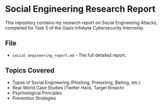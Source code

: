 # Social Engineering Research Report

This repository contains my research report on Social Engineering Attacks, completed for Task 5 of the Oasis Infobyte Cybersecurity Internship.

## File
- `social_engineering_report.md` - The full detailed report.

## Topics Covered
- Types of Social Engineering (Phishing, Pretexting, Baiting, etc.)
- Real-World Case Studies (Twitter Hack, Target Breach)
- Psychological Principles
- Prevention Strategies
